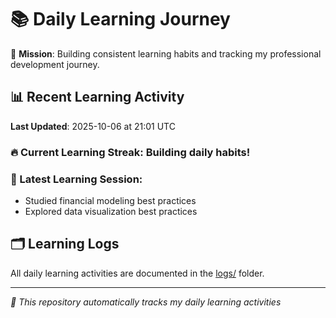 # 📚 Daily Learning Journey

🎯 **Mission**: Building consistent learning habits and tracking my professional development journey.

## 📊 Recent Learning Activity

**Last Updated**: 2025-10-06 at 21:01 UTC

### 🔥 Current Learning Streak: Building daily habits!

### 📝 Latest Learning Session:
- Studied financial modeling best practices
- Explored data visualization best practices

## 🗂️ Learning Logs

All daily learning activities are documented in the [logs/](./logs/) folder.

---
*🤖 This repository automatically tracks my daily learning activities*
